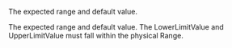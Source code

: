 The expected range and default value.

The expected range and default value. The LowerLimitValue and UpperLimitValue must fall within the physical Range.
